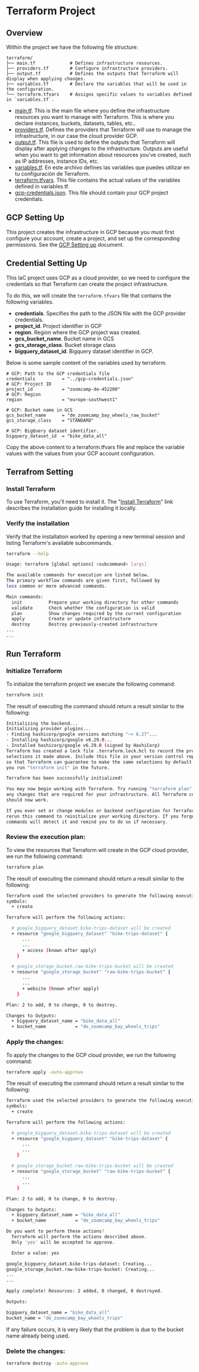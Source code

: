 
# Terraform Project

## Overview

Within the project we have the following file structure:


```plaintext
terraform/
├── main.tf             # Defines infrastructure resources.
├── providers.tf        # Configure infrastructure providers.
├── output.tf           # Defines the outputs that Terraform will display when applying changes.
├── variables.tf        # Declare the variables that will be used in the configuration.
└── terraform.tfvars    # Assigns specific values ​​to variables defined in `variables.tf`.
```

* [main.tf](main.tf). This is the main file where you define the infrastructure resources you want to manage with Terraform. This is where you declare instances, buckets, datasets, tables, etc..
* [providers.tf](providers.tf). Defines the providers that Terraform will use to manage the infrastructure, in our case the cloud provider GCP.
* [output.tf](output.tf). This file is used to define the outputs that Terraform will display after applying changes to the infrastructure. Outputs are useful when you want to get information about resources you've created, such as IP addresses, instance IDs, etc.
* [variables.tf](variables.tf). En este archivo defines las variables que puedes utilizar en tu configuración de Terraform.
* [terraform.tfvars](terraform.tfvars). This file contains the actual values ​​of the variables defined in variables.tf.
* [gcp-credentials.json](gcp-credentials.json). This file should contain your GCP project credentials.


## GCP Setting Up

This project creates the infrastructure in GCP because you must first configure your account, create a project, and set up the corresponding permissions. See the [GCP Setting up](../gcp_overview.md#initial-setup) document.


## Credential Setting Up

This IaC project uses GCP as a cloud provider, so we need to configure the credentials so that Terraform can create the project infrastructure.

To do this, we will create the `terraform.tfvars` file that contains the following variables.
* **credentials**. Specifies the path to the JSON file with the GCP provider credentials.
* **project_id**. Project identifier in GCP
* **region**. Region where the GCP project was created.
* **gcs_bucket_name**. Bucket name in GCS
* **gcs_storage_class**. Bucket storage class
* **bigquery_dataset_id**. Bigquery dataset identifier in GCP.

Below is some sample content of the variables used by terraform.

```plaintext
# GCP: Path to the GCP credentials file
credentials          = "../gcp-credentials.json"
# GCP: Project ID
project_id           = "zoomcamp-de-452200"
# GCP: Region
region               = "europe-southwest1"

# GCP: Bucket name in GCS
gcs_bucket_name      = "de_zoomcamp_bay_wheels_raw_bucket"
gcs_storage_class    = "STANDARD"

# GCP: BigQuery dataset identifier.
bigquery_dataset_id  = "bike_data_all"

```

Copy the above content to a terraform.tfvars file and replace the variable values ​​with the values ​​from your GCP account configuration.

## Terrafrom Setting

### Install Terraform

To use Terraform, you'll need to install it. The "[Install Terraform](https://developer.hashicorp.com/terraform/tutorials/aws-get-started/install-cli)" link describes the installation guide for installing it locally.



### Verify the installation
Verify that the installation worked by opening a new terminal session and listing Terraform's available subcommands.

```bash
terraform --help
```

```bash
Usage: terraform [global options] <subcommand> [args]

The available commands for execution are listed below.
The primary workflow commands are given first, followed by
less common or more advanced commands.

Main commands:
  init          Prepare your working directory for other commands
  validate      Check whether the configuration is valid
  plan          Show changes required by the current configuration
  apply         Create or update infrastructure
  destroy       Destroy previously-created infrastructure
...
...
```

## Run Terraform


### Initialize Terraform

To initialize the terraform project we execute the following command: 
```bash
terraform init
```

The result of executing the command should return a result similar to the following:
```bash
Initializing the backend...
Initializing provider plugins...
- Finding hashicorp/google versions matching "~> 6.27"...
- Installing hashicorp/google v6.29.0...
- Installed hashicorp/google v6.29.0 (signed by HashiCorp)
Terraform has created a lock file .terraform.lock.hcl to record the provider
selections it made above. Include this file in your version control repository
so that Terraform can guarantee to make the same selections by default when
you run "terraform init" in the future.

Terraform has been successfully initialized!

You may now begin working with Terraform. Try running "terraform plan" to see
any changes that are required for your infrastructure. All Terraform commands
should now work.

If you ever set or change modules or backend configuration for Terraform,
rerun this command to reinitialize your working directory. If you forget, other
commands will detect it and remind you to do so if necessary.
```

### Review the execution plan:

To view the resources that Terraform will create in the GCP cloud provider, we run the following command:

```bash
terraform plan
```

The result of executing the command should return a result similar to the following:

```bash
Terraform used the selected providers to generate the following execution plan. Resource actions are indicated with the following
symbols:
  + create

Terraform will perform the following actions:

  # google_bigquery_dataset.bike-trips-dataset will be created
  + resource "google_bigquery_dataset" "bike-trips-dataset" {
      ...
      ...
      + access (known after apply)
    }

  # google_storage_bucket.raw-bike-trips-bucket will be created
  + resource "google_storage_bucket" "raw-bike-trips-bucket" {
      ...
      ...
      + website (known after apply)
    }

Plan: 2 to add, 0 to change, 0 to destroy.

Changes to Outputs:
  + bigquery_dataset_name = "bike_data_all"
  + bucket_name           = "de_zoomcamp_bay_wheels_trips"
```

### Apply the changes:

To apply the changes to the GCP cloud provider, we run the following command:

```bash
terraform apply -auto-approve
```

The result of executing the command should return a result similar to the following:

```bash
Terraform used the selected providers to generate the following execution plan. Resource actions are indicated with the following
symbols:
  + create

Terraform will perform the following actions:

  # google_bigquery_dataset.bike-trips-dataset will be created
  + resource "google_bigquery_dataset" "bike-trips-dataset" {
      ...
      ...
    }

  # google_storage_bucket.raw-bike-trips-bucket will be created
  + resource "google_storage_bucket" "raw-bike-trips-bucket" {
      ...
      ...
    }

Plan: 2 to add, 0 to change, 0 to destroy.

Changes to Outputs:
  + bigquery_dataset_name = "bike_data_all"
  + bucket_name           = "de_zoomcamp_bay_wheels_trips"

Do you want to perform these actions?
  Terraform will perform the actions described above.
  Only 'yes' will be accepted to approve.

  Enter a value: yes

google_bigquery_dataset.bike-trips-dataset: Creating...
google_storage_bucket.raw-bike-trips-bucket: Creating...
...
...

Apply complete! Resources: 2 added, 0 changed, 0 destroyed.

Outputs:

bigquery_dataset_name = "bike_data_all"
bucket_name = "de_zoomcamp_bay_wheels_trips"
```

If any failure occurs, it is very likely that the problem is due to the bucket name already being used.

### Delete the changes:

```bash
terraform destroy -auto-approve
```

